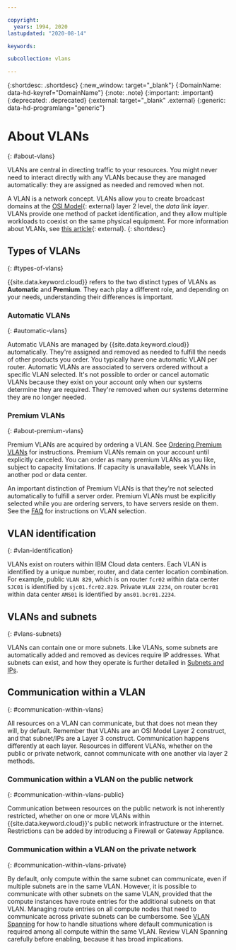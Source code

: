 ```yaml
---

copyright:
  years: 1994, 2020
lastupdated: "2020-08-14"

keywords:  

subcollection: vlans

---
```


{:shortdesc: .shortdesc}
{:new_window: target="_blank"}
{:DomainName: data-hd-keyref="DomainName"}
{:note: .note}
{:important: .important}
{:deprecated: .deprecated}
{:external: target="_blank" .external}
{:generic: data-hd-programlang="generic"}

# About VLANs
{: #about-vlans}

VLANs are central in directing traffic to your resources. You might never need to interact directly with any VLANs because they are managed automatically: they are assigned as needed and removed when not.

A VLAN is a network concept. VLANs allow you to create broadcast domains at the [OSI Model](https://en.wikipedia.org/wiki/OSI_model){: external} layer 2 level, the _data link layer_. VLANs provide one method of packet identification, and they allow multiple workloads to coexist on the same physical equipment. For more information about VLANs, see [this article](https://en.wikipedia.org/wiki/Virtual_LAN){: external}.
{: shortdesc}

## Types of VLANs
{: #types-of-vlans}

{{site.data.keyword.cloud}} refers to the two distinct types of VLANs as **Automatic** and **Premium**. They each play a different role, and depending on your needs, understanding their differences is important.

### Automatic VLANs
{: #automatic-vlans}

Automatic VLANs are managed by {{site.data.keyword.cloud}} automatically. They're assigned and removed as needed to fulfill the needs of other products you order. You typically have one automatic VLAN per router. Automatic VLANs are associated to servers ordered without a specific VLAN selected. It's not possible to order or cancel automatic VLANs because they exist on your account only when our systems determine they are required. They're removed when our systems determine they are no longer needed.

### Premium VLANs
{: #about-premium-vlans}

Premium VLANs are acquired by ordering a VLAN. See [Ordering Premium VLANs](/docs/vlans?topic=vlans-ordering-premium-vlans) for instructions. Premium VLANs remain on your account until explicitly canceled. You can order as many premium VLANs as you like, subject to capacity limitations. If capacity is unavailable, seek VLANs in another pod or data center.

An important distinction of Premium VLANs is that they're not selected automatically to fulfill a server order. Premium VLANs must be explicitly selected while you are ordering servers, to have servers reside on them. See the [FAQ](/docs/vlans?topic=vlans-vlans-faqs#specify-vlan-during-order) for instructions on VLAN selection.


## VLAN identification
{: #vlan-identification}

VLANs exist on routers within IBM Cloud data centers. Each VLAN is identified by a unique number, router, and data center location combination. For example, public `VLAN 829`, which is on router `fcr02` within data center `SJC01` is identified by `sjc01.fcr02.829`. Private `VLAN 2234`, on router `bcr01` within data center `AMS01` is identified by `ams01.bcr01.2234`.


## VLANs and subnets
{: #vlans-subnets}

VLANs can contain one or more subnets. Like VLANs, some subnets are automatically added and removed as devices require IP addresses. What subnets can exist, and how they operate is further detailed in [Subnets and IPs](/docs/subnets?topic=subnets-getting-started).


## Communication within a VLAN
{: #communication-within-vlans}

All resources on a VLAN can communicate, but that does not mean they will, by default. Remember that VLANs are an OSI Model Layer 2 construct, and that subnet/IPs are a Layer 3 construct. Communication happens differently at each layer. Resources in different VLANs, whether on the public or private network, cannot communicate with one another via layer 2 methods.

### Communication within a VLAN on the public network
{: #communication-within-vlans-public}

Communication between resources on the public network is not inherently restricted, whether on one or more VLANs within {{site.data.keyword.cloud}}'s public network infrastructure or the internet. Restrictions can be added by introducing a Firewall or Gateway Appliance.

### Communication within a VLAN on the private network
{: #communication-within-vlans-private}

By default, only compute within the same subnet can communicate, even if multiple subnets are in the same VLAN. However, it is possible to communicate with other subnets on the same VLAN, provided that the compute instances have route entries for the additional subnets on that VLAN. Managing route entries on all compute nodes that need to communicate across private subnets can be cumbersome. See [VLAN Spanning](/docs/vlans?topic=vlans-vlan-spanning) for how to handle situations where default communication is required among all compute within the same VLAN. Review VLAN Spanning carefully before enabling, because it has broad implications.
